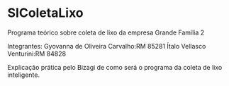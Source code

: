 # SIColetaLixo

Programa teórico sobre coleta de lixo da empresa Grande Família 2

Integrantes:
Gyovanna de Oliveira Carvalho:RM 85281
Ítalo Vellasco Venturini:RM 84828

Explicação prática pelo Bizagi de como será o programa da coleta de lixo inteligente.

